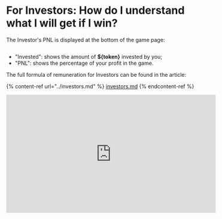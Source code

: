 # For Investors: How do I understand what I will get if I win?

The Investor's PNL is displayed at the bottom of the game page:

<img src="/assets/docs/.gitbook/assets/pnl_{blockchain}_{token}.png" alt="">

* "Invested": shows the amount of **${token}** invested by you;
* "PNL": shows the percentage of your profit in the game.

The full formula of remuneration for Investors can be found in the article:

{% content-ref url="../investors.md" %}
[investors.md](../investors.md)
{% endcontent-ref %}

<iframe width="560" height="315" 
src="https://www.youtube.com/shorts/yR8fALEdcek" 
title="YouTube video player" 
frameborder="0" 
allow="accelerometer; autoplay; 
clipboard-write; encrypted-media; gyroscope; picture-in-picture; web-share" allowfullscreen>
</iframe>